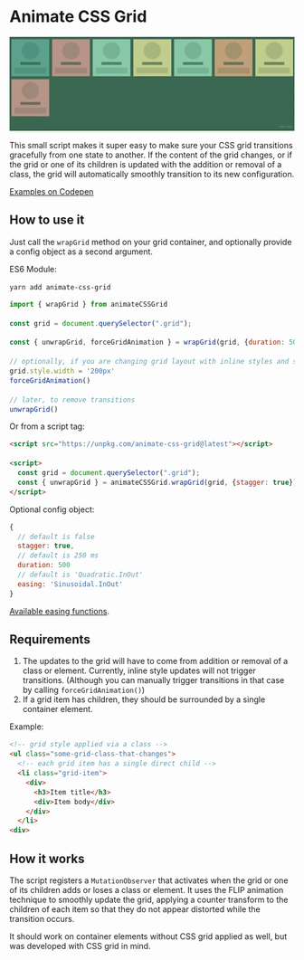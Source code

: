 # Animate CSS Grid

![demo of animate-css-grid in action](./demo/grid.gif)

This small script makes it super easy to make sure your CSS grid transitions gracefully from one state to another.
If the content of the grid changes, or if the grid or one of its children is updated with the addition or removal of a class, the grid will automatically smoothly transition to its new configuration.

[Examples on Codepen](https://codepen.io/collection/XGWeaG/)

## How to use it

Just call the `wrapGrid` method on your grid container, and optionally provide a config object as a second argument.

ES6 Module:

`yarn add animate-css-grid`

```js
import { wrapGrid } from animateCSSGrid

const grid = document.querySelector(".grid");

const { unwrapGrid, forceGridAnimation } = wrapGrid(grid, {duration: 500});

// optionally, if you are changing grid layout with inline styles and still want the grid to animate
grid.style.width = '200px'
forceGridAnimation()

// later, to remove transitions
unwrapGrid()

```

Or from a script tag:

```html
<script src="https://unpkg.com/animate-css-grid@latest"></script>

<script>
  const grid = document.querySelector(".grid");
  const { unwrapGrid } = animateCSSGrid.wrapGrid(grid, {stagger: true});
</script>
```

Optional config object:

```js
{
  // default is false
  stagger: true,
  // default is 250 ms
  duration: 500
  // default is 'Quadratic.InOut'
  easing: 'Sinusoidal.InOut'
}
```
[Available easing functions](https://sole.github.io/tween.js/examples/03_graphs.html).

## Requirements

1.  The updates to the grid will have to come from addition or removal of a class or element. Currently, inline style updates will not trigger transitions. (Although you can manually trigger transitions in that case by calling `forceGridAnimation()`)
2.  If a grid item has children, they should be surrounded by a single container element.

Example:

```html
<!-- grid style applied via a class -->
<ul class="some-grid-class-that-changes">
  <!-- each grid item has a single direct child -->
  <li class="grid-item">
    <div>
      <h3>Item title</h3>
      <div>Item body</div>
    </div>
  </li>
<div>
```

## How it works

The script registers a `MutationObserver` that activates when the grid or one of its children adds or loses a class or element.
It uses the FLIP animation technique to smoothly update the grid, applying a counter transform to the children of each item so that they do not appear distorted while the transition occurs.

It should work on container elements without CSS grid applied as well, but  was developed with CSS grid in mind.
